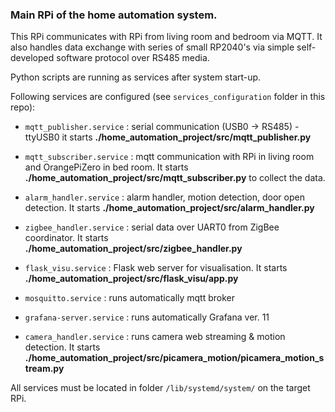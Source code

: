 ### Main RPi of the home automation system.

This RPi communicates with RPi from living room and bedroom via MQTT.
It also handles data exchange with series of small RP2040's via simple 
self-developed software protocol over RS485 media.

Python scripts are running as services after system start-up.

Following services are configured (see `services_configuration` folder in this repo):
 - `mqtt_publisher.service` : serial communication (USB0 -> RS485) - ttyUSB0
		                it starts **./home_automation_project/src/mqtt_publisher.py**

 - `mqtt_subscriber.service` : mqtt communication with RPi in living room and OrangePiZero in bed room.
 It starts **./home_automation_project/src/mqtt_subscriber.py** to collect the data.

 - `alarm_handler.service` : alarm handler, motion detection, door open detection. It starts **./home_automation_project/src/alarm_handler.py**

 - `zigbee_handler.service` : serial data over UART0 from ZigBee coordinator. It starts **./home_automation_project/src/zigbee_handler.py**

- `flask_visu.service` : Flask web server for visualisation. It starts **./home_automation_project/src/flask_visu/app.py**

- `mosquitto.service` : runs automatically mqtt broker

- `grafana-server.service` : runs automatically Grafana ver. 11

- `camera_handler.service` : runs camera web streaming & motion detection. It starts **./home_automation_project/src/picamera_motion/picamera_motion_stream.py**

All services must be located in folder `/lib/systemd/system/` on the target RPi.